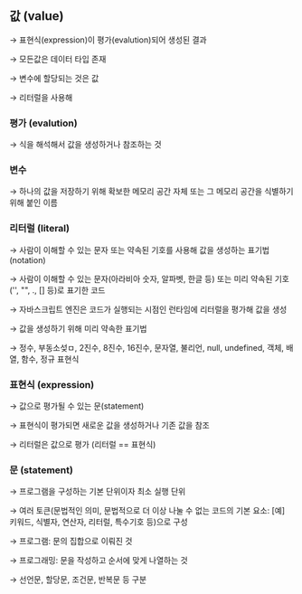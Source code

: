 

## 값 (value)
→ 표현식(expression)이 평가(evalution)되어 생성된 결과

→ 모든값은 데이터 타입 존재

→ 변수에 할당되는 것은 값

→  리터럴을 사용해 

### 평가 (evalution)
→ 식을 해석해서 값을 생성하거나 참조하는 것

### 변수
→ 하나의 값을 저장하기 위해 확보한 메모리 공간 자체 또는 그 메모리 공간을 식별하기 위해 붙인 이름

### 리터럴 (literal)
→ 사람이 이해할 수 있는 문자 또는 약속된 기호를 사용해 값을 생성하는 표기법 (notation)

→ 사람이 이해할 수 있는 문자(아라비아 숫자, 알파벳, 한글 등) 또는 미리 약속된 기호('', "", ., [] 등)로 표기한 코드

→ 자바스크립트 엔진은 코드가 실행되는 시점인 런타임에 리터럴을 평가해 값을 생성

→ 값을 생성하기 위해 미리 약속한 표기법

→ 정수, 부동소섲ㅁ, 2진수, 8진수, 16진수, 문자열, 불리언, null, undefined, 객체, 배열, 함수, 정규 표현식

### 표현식 (expression)

→ 값으로 평가될 수 있는 문(statement)

→ 표현식이 평가되면 새로운 값을 생성하거나 기존 값을 참조

→ 리터럴은 값으로 평가 (리터럴 == 표현식)

### 문 (statement)
→ 프로그램을 구성하는 기본 단위이자 최소 실행 단위

→ 여러 토큰(문법적인 의미, 문법적으로 더 이상 나눌 수 없는 코드의 기본 요소: [예] 키워드, 식별자, 연산자, 리터럴, 특수기호 등)으로 구성

→ 프로그램: 문의 집합으로 이뤄진 것

→ 프로그래밍: 문을 작성하고 순서에 맞게 나열하는 것

→ 선언문, 할당문, 조건문, 반복문 등 구분

